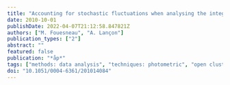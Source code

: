 ```yaml
---
title: "Accounting for stochastic fluctuations when analysing the integrated light of star clusters. I. First systematics"
date: 2010-10-01
publishDate: 2022-04-07T21:12:58.847821Z
authors: ["M. Fouesneau", "A. Lançon"]
publication_types: ["2"]
abstract: ""
featured: false
publication: "*åp*"
tags: ["methods: data analysis", "techniques: photometric", "open clusters and associations: general", "Galaxy: stellar content", "galaxies: photometry", "Astrophysics - Solar and Stellar Astrophysics"]
doi: "10.1051/0004-6361/201014084"
---
```


